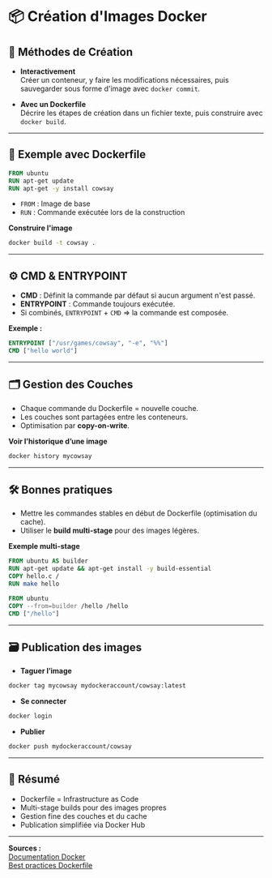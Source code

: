 
# 📦 Création d'Images Docker

## 🚀 Méthodes de Création

- **Interactivement**  
  Créer un conteneur, y faire les modifications nécessaires, puis sauvegarder sous forme d'image avec `docker commit`.

- **Avec un Dockerfile**  
  Décrire les étapes de création dans un fichier texte, puis construire avec `docker build`.

---

## 📝 Exemple avec Dockerfile

```Dockerfile
FROM ubuntu
RUN apt-get update
RUN apt-get -y install cowsay
```

- `FROM` : Image de base  
- `RUN` : Commande exécutée lors de la construction  

**Construire l'image**  
```bash
docker build -t cowsay .
```

---

## ⚙️ CMD & ENTRYPOINT

- **CMD** : Définit la commande par défaut si aucun argument n'est passé.
- **ENTRYPOINT** : Commande toujours exécutée.  
- Si combinés, `ENTRYPOINT` + `CMD` => la commande est composée.

**Exemple :**
```Dockerfile
ENTRYPOINT ["/usr/games/cowsay", "-e", "%%"]
CMD ["hello world"]
```

---

## 🗂️ Gestion des Couches

- Chaque commande du Dockerfile = nouvelle couche.
- Les couches sont partagées entre les conteneurs.
- Optimisation par **copy-on-write**.

**Voir l’historique d’une image**
```bash
docker history mycowsay
```

---

## 🛠️ Bonnes pratiques

- Mettre les commandes stables en début de Dockerfile (optimisation du cache).
- Utiliser le **build multi-stage** pour des images légères.

**Exemple multi-stage**
```Dockerfile
FROM ubuntu AS builder
RUN apt-get update && apt-get install -y build-essential
COPY hello.c /
RUN make hello

FROM ubuntu
COPY --from=builder /hello /hello
CMD ["/hello"]
```

---

## 🗃️ Publication des images

- **Taguer l’image**
```bash
docker tag mycowsay mydockeraccount/cowsay:latest
```

- **Se connecter**
```bash
docker login
```

- **Publier**
```bash
docker push mydockeraccount/cowsay
```

---

## 📜 Résumé

- Dockerfile = Infrastructure as Code  
- Multi-stage builds pour des images propres  
- Gestion fine des couches et du cache  
- Publication simplifiée via Docker Hub  

---

**Sources :**  
[Documentation Docker](https://docs.docker.com/engine/reference/builder/)  
[Best practices Dockerfile](https://docs.docker.com/develop/develop-images/dockerfile_best-practices/)
